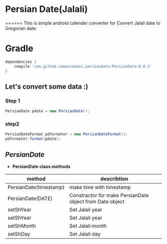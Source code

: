 # Persian Date(Jalali)
======
This is simple android calender converter for Convert Jalali date to Gregorian date.
# Gradle
```groovy
dependencies {
    compile 'com.github.samanzamani.persiandate:PersianDate:0.0.2'
}
```
## Let's convert some data :)

### Step 1

```java
PersianDate pdate = new PersianDate();
```

### step2

```java
PersianDateFormat pdformater = new PersianDateFormat();
pdformater.format(pdate);
```
***PersianDate***
---
+ **PersianDate class methods**

| method        | describtion  |
| ------------- | -----|
| PersianDate(timestamp)      | make time with timestamp |
| PersianDate(DATE)      |   Constractor for make PersianDate object from Date object  |
| setShYear |    Set Jalali year |
| setShYear |    Set Jalali year |
| setShMonth |    Set Jalali month |
| setShDay |    Set Jalali day |
                     